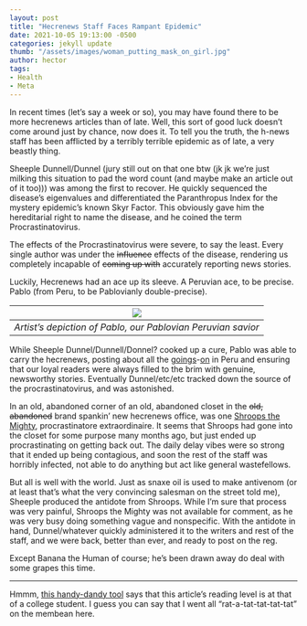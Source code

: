 ```yaml
---
layout: post
title: "Hecrenews Staff Faces Rampant Epidemic"
date: 2021-10-05 19:13:00 -0500
categories: jekyll update
thumb: "/assets/images/woman_putting_mask_on_girl.jpg"
author: hector
tags:
- Health
- Meta
---
```


In recent times (let’s say a week or so), you may have found there to be more hecrenews articles than of late. Well, this sort of good luck doesn’t come around just by chance, now does it. To tell you the truth, the h-news staff has been afflicted by a terribly terrible epidemic as of late, a very beastly thing. 

Sheeple Dunnell/Dunnel (jury still out on that one btw (jk jk we’re just milking this situation to pad the word count (and maybe make an article out of it too))) was among the first to recover. He quickly sequenced the disease’s eigenvalues and differentiated the Paranthropus Index for the mystery epidemic’s known Skyr Factor. This obviously gave him the hereditarial right to name the disease, and he coined the term Procrastinatovirus. 

The effects of the Procrastinatovirus were severe, to say the least. Every single author was under the ~~influence~~ effects of the disease, rendering us completely incapable of ~~coming up with~~ accurately reporting news stories. 

Luckily, Hecrenews had an ace up its sleeve. A Peruvian ace, to be precise. Pablo (from Peru, to be Pablovianly double-precise). 

|  ![](https://hecrenews.github.io/assets/images/authors/pablo.jpg)  |
|---|
|  *Artist’s depiction of Pablo, our Pablovian Peruvian savior* |

While Sheeple Dunnel/Dunnell/Donnel? cooked up a cure, Pablo was able to carry the hecrenews, posting about all the [goings](https://hecrenews.github.io/jekyll/update/2021/07/26/in-a-world-full-of-pants-man-struggles-to-find-pant.html)-[on](https://hecrenews.github.io/jekyll/update/2021/07/08/alpaca-or-llamas.html) in Peru and ensuring that our loyal readers were always filled to the brim with genuine, newsworthy stories. Eventually Dunnel/etc/etc tracked down the source of the procrastinatovirus, and was astonished.

In an old, abandoned corner of an old, abandoned closet in the ~~old, abandoned~~ brand spankin’ new hecrenews office, was one [Shroops the Mighty](https://hecrenews.github.io/jekyll/update/2020/07/30/an-update-on-our-legal-troubles.html), procrastinatore extraordinaire. It seems that Shroops had gone into the closet for some purpose many months ago, but just ended up procrastinating on getting back out. The daily delay vibes were so strong that it ended up being contagious, and soon the rest of the staff was horribly infected, not able to do anything but act like general wastefellows.

But all is well with the world. Just as snaxe oil is used to make antivenom (or at least that’s what the very convincing salesman on the street told me), Sheeple produced the antidote from Shroops. While I’m sure that process was very painful, Shroops the Mighty was not available for comment, as he was very busy doing something vague and nonspecific. With the antidote in hand, Dunnel/whatever quickly administered it to the writers and rest of the staff, and we were back, better than ever, and ready to post on the reg.

Except Banana the Human of course; he’s been drawn away do deal with some grapes this time.

---

Hmmm, [this handy-dandy tool](https://wordcounter.net/) says that this article’s reading level is at that of a college student. I guess you can say that I went all “rat-a-tat-tat-tat-tat” on the membean here.

